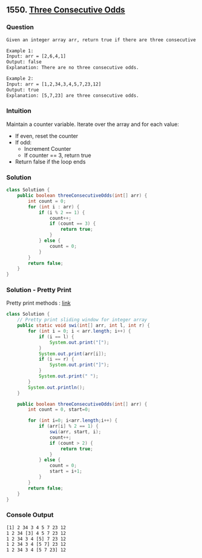 ## 1550. [Three Consecutive Odds](https://leetcode.com/problems/three-consecutive-odds)

### Question
```txt
Given an integer array arr, return true if there are three consecutive odd numbers in the array. Otherwise, return false.

Example 1:
Input: arr = [2,6,4,1]
Output: false
Explanation: There are no three consecutive odds.

Example 2:
Input: arr = [1,2,34,3,4,5,7,23,12]
Output: true
Explanation: [5,7,23] are three consecutive odds.
```

### Intuition
Maintain a counter variable. Iterate over the array and for each value:
- If even, reset the counter
- If odd:
  - Increment Counter
  - If counter == 3, return true
- Return false if the loop ends


### Solution
```java
class Solution {
    public boolean threeConsecutiveOdds(int[] arr) {
        int count = 0;
        for (int i : arr) {
            if (i % 2 == 1) {
                count++;
                if (count == 3) {
                    return true;
                }
            } else {
                count = 0;
            }
        }
        return false;
    }
}
```

### Solution - Pretty Print
Pretty print methods : [link](https://dsa.arpitrathore.com/cheatsheet/java-pretty-print/)
```java
class Solution {
    // Pretty print sliding window for integer array
    public static void swi(int[] arr, int l, int r) {
        for (int i = 0; i < arr.length; i++) {
            if (i == l) {
                System.out.print("[");
            }
            System.out.print(arr[i]);
            if (i == r) {
                System.out.print("]");
            }
            System.out.print(" ");
        }
        System.out.println();
    }

    public boolean threeConsecutiveOdds(int[] arr) {
        int count = 0, start=0;

        for (int i=0; i<arr.length;i++) {
            if (arr[i] % 2 == 1) {
                swi(arr, start, i);
                count++;
                if (count > 2) {
                    return true;
                }
            } else {
                count = 0;
                start = i+1;
            }
        }
        return false;
    }
}
```

### Console Output
```txt
[1] 2 34 3 4 5 7 23 12 
1 2 34 [3] 4 5 7 23 12 
1 2 34 3 4 [5] 7 23 12 
1 2 34 3 4 [5 7] 23 12 
1 2 34 3 4 [5 7 23] 12 
```